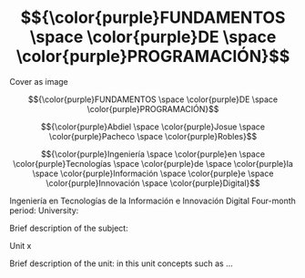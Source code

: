 # $${\color{purple}FUNDAMENTOS \space \color{purple}DE \space \color{purple}PROGRAMACIÓN}$$

Cover as image

$${\color{purple}FUNDAMENTOS \space \color{purple}DE \space \color{purple}PROGRAMACIÓN}$$

$${\color{purple}Abdiel \space \color{purple}Josue \space \color{purple}Pacheco \space \color{purple}Robles}$$

$${\color{purple}Ingeniería \space \color{purple}en \space \color{purple}Tecnologías \space \color{purple}de \space \color{purple}la \space \color{purple}Información \space \color{purple}e \space \color{purple}Innovación \space \color{purple}Digital}$$

 Ingeniería en Tecnologías de la Información e Innovación Digital
Four-month period:
University:

Brief description of the subject:

Unit x

Brief description of the unit: in this unit concepts such as ...

